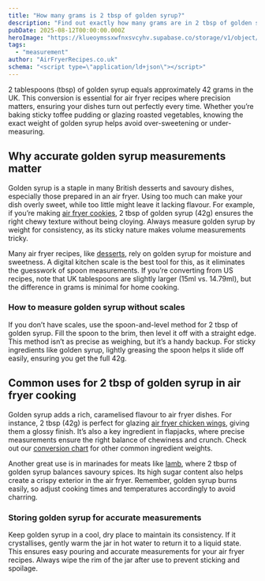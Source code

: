 ```yaml
---
title: "How many grams is 2 tbsp of golden syrup?"
description: "Find out exactly how many grams are in 2 tbsp of golden syrup for perfect air fryer recipes. Easy UK conversion guide included!"
pubDate: 2025-08-12T00:00:00.000Z
heroImage: "https://klueoymssxwfnxsvcyhv.supabase.co/storage/v1/object/public/md/how-many-grams-is-2-tbsp-golden-syrup-93fb1089.webp"
tags:
  - "measurement"
author: "AirFryerRecipes.co.uk"
schema: "<script type=\"application/ld+json\"></script>"
---
```


<p>2 tablespoons (tbsp) of golden syrup equals approximately 42 grams in the UK. This conversion is essential for air fryer recipes where precision matters, ensuring your dishes turn out perfectly every time. Whether you’re baking sticky toffee pudding or glazing roasted vegetables, knowing the exact weight of golden syrup helps avoid over-sweetening or under-measuring.</p>  

<h2>Why accurate golden syrup measurements matter</h2>  
<p>Golden syrup is a staple in many British desserts and savoury dishes, especially those prepared in an air fryer. Using too much can make your dish overly sweet, while too little might leave it lacking flavour. For example, if you’re making <a href=https://www.airfryerrecipe.co.uk/recipes>air fryer cookies</a>, 2 tbsp of golden syrup (42g) ensures the right chewy texture without being cloying. Always measure golden syrup by weight for consistency, as its sticky nature makes volume measurements tricky.</p>  

<p>Many air fryer recipes, like <a href=https://www.airfryerrecipe.co.uk/recipe-category/dessert>desserts</a>, rely on golden syrup for moisture and sweetness. A digital kitchen scale is the best tool for this, as it eliminates the guesswork of spoon measurements. If you’re converting from US recipes, note that UK tablespoons are slightly larger (15ml vs. 14.79ml), but the difference in grams is minimal for home cooking.</p>  

<h3>How to measure golden syrup without scales</h3>  
<p>If you don’t have scales, use the spoon-and-level method for 2 tbsp of golden syrup. Fill the spoon to the brim, then level it off with a straight edge. This method isn’t as precise as weighing, but it’s a handy backup. For sticky ingredients like golden syrup, lightly greasing the spoon helps it slide off easily, ensuring you get the full 42g.</p>  

<h2>Common uses for 2 tbsp of golden syrup in air fryer cooking</h2>  
<p>Golden syrup adds a rich, caramelised flavour to air fryer dishes. For instance, 2 tbsp (42g) is perfect for glazing <a href=https://www.airfryerrecipe.co.uk/recipe-category/chicken>air fryer chicken wings</a>, giving them a glossy finish. It’s also a key ingredient in flapjacks, where precise measurements ensure the right balance of chewiness and crunch. Check out our <a href=https://www.airfryerrecipe.co.uk/air-fryer-conversion-chart>conversion chart</a> for other common ingredient weights.</p>  

<p>Another great use is in marinades for meats like <a href=https://www.airfryerrecipe.co.uk/recipe-category/lamb>lamb</a>, where 2 tbsp of golden syrup balances savoury spices. Its high sugar content also helps create a crispy exterior in the air fryer. Remember, golden syrup burns easily, so adjust cooking times and temperatures accordingly to avoid charring.</p>  

<h3>Storing golden syrup for accurate measurements</h3>  
<p>Keep golden syrup in a cool, dry place to maintain its consistency. If it crystallises, gently warm the jar in hot water to return it to a liquid state. This ensures easy pouring and accurate measurements for your air fryer recipes. Always wipe the rim of the jar after use to prevent sticking and spoilage.</p>